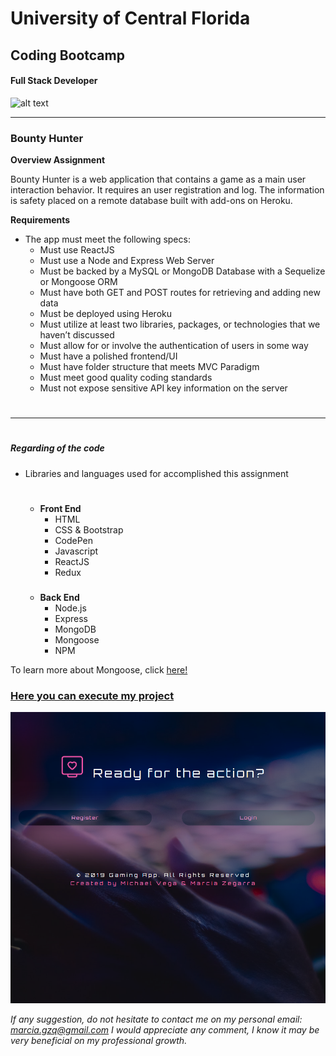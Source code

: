 # University of Central Florida
## Coding Bootcamp 
#### Full Stack Developer 
![alt text](https://portfolium1.cloudimg.io/s/crop/128x128/https://cdn.portfolium.com/ugcs3%2Fedu%2F9tDF4wvqRdewUvBbZ97x_PegasusBrightGold150x150.png "Logo Title Text 1")
- - -

### Bounty Hunter



**Overview Assignment**

Bounty Hunter is a web application that contains a game as a main user interaction behavior. It requires an user registration and log. The information is safety placed on a remote database built with add-ons on Heroku. 


**Requirements**
* The app must meet the following specs:
    * Must use ReactJS
    * Must use a Node and Express Web Server
    * Must be backed by a MySQL or MongoDB Database with a Sequelize or Mongoose ORM
    * Must have both GET and POST routes for retrieving and adding new data
    * Must be deployed using Heroku
    * Must utilize at least two libraries, packages, or technologies that we haven’t discussed
    * Must allow for or involve the authentication of users in some way
    * Must have a polished frontend/UI
    * Must have folder structure that meets MVC Paradigm
    * Must meet good quality coding standards
    * Must not expose sensitive API key information on the server

#
- - - - 
#
##### Regarding of the code

*  Libraries and languages used for accomplished this assignment 

    #
    * __Front End__
        * HTML
        * CSS & Bootstrap
        * CodePen
        * Javascript
        * ReactJS
        * Redux
        ###
    * __Back End__
        * Node.js
        * Express
        * MongoDB
        * Mongoose
        * NPM



To learn more about Mongoose, click [here!](https://www.npmjs.com/package/mongoose)




### [Here you can execute my project](https://ucf-pr3.herokuapp.com/)

![pic](./sempiternal/src/Tiles/screenshot.png)

*If any suggestion, do not hesitate to contact me on my personal email: marcia.gzq@gmail.com
I would appreciate any comment, I know it may be very beneficial on my professional growth.*